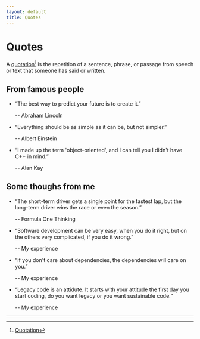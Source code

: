 ```yaml
---
layout: default
title: Quotes
---
```


# Quotes

A [quotation](https://en.wikipedia.org/wiki/Quotation)[^2] is the repetition of a sentence, phrase, or passage from speech or text that someone has said or written.

## From famous people

* “The best way to predict your future is to create it.”

    -- Abraham Lincoln

* “Everything should be as simple as it can be, but not simpler.”

    -- Albert Einstein

* “I made up the term 'object-oriented', and I can tell you I didn't have C++ in mind.”

    -- Alan Kay

## Some thoughs from me

* “The short-term driver gets a single point for the fastest lap, but the long-term driver wins the race or even the season.”

    -- Formula One Thinking

* “Software development can be very easy, when you do it right, but on the others very complicated, if you do it wrong.”

    -- My experience

* “If you don't care about dependencies, the dependencies will care on you.”

    -- My experience

* “Legacy code is an attidute. It starts with your attitude the first day you start coding, do you want legacy or you want sustainable code.“

    -- My experience

---

[^1]: [Quotes collected by Paul Graham](http://www.paulgraham.com/quo.html)
[^2]: [Quotation](https://en.wikipedia.org/wiki/Quotation)